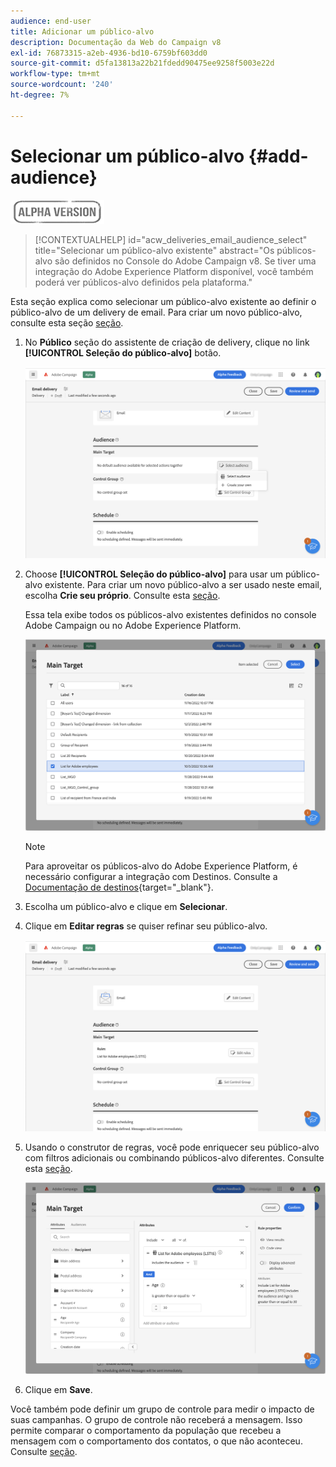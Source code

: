 ```yaml
---
audience: end-user
title: Adicionar um público-alvo
description: Documentação da Web do Campaign v8
exl-id: 76873315-a2eb-4936-bd10-6759bf603dd0
source-git-commit: d5fa13813a22b21fdedd90475ee9258f5003e22d
workflow-type: tm+mt
source-wordcount: '240'
ht-degree: 7%

---
```


# Selecionar um público-alvo {#add-audience}

![](../assets/do-not-localize/badge.png)

>[!CONTEXTUALHELP]
>id="acw_deliveries_email_audience_select"
>title="Selecionar um público-alvo existente"
>abstract="Os públicos-alvo são definidos no Console do Adobe Campaign v8. Se tiver uma integração do Adobe Experience Platform disponível, você também poderá ver públicos-alvo definidos pela plataforma."

Esta seção explica como selecionar um público-alvo existente ao definir o público-alvo de um delivery de email. Para criar um novo público-alvo, consulte esta seção [seção](segment-builder.md).

1. No **Público** seção do assistente de criação de delivery, clique no link **[!UICONTROL Seleção do público-alvo]** botão.

   ![](assets/create-audience.png)

1. Choose **[!UICONTROL Seleção do público-alvo]** para usar um público-alvo existente. Para criar um novo público-alvo a ser usado neste email, escolha **Crie seu próprio**. Consulte esta [seção](segment-builder.md).

   Essa tela exibe todos os públicos-alvo existentes definidos no console Adobe Campaign ou no Adobe Experience Platform.

   ![](assets/create-audience2.png)

   >[!NOTE]
   >
   >Para aproveitar os públicos-alvo do Adobe Experience Platform, é necessário configurar a integração com Destinos. Consulte a [Documentação de destinos](https://experienceleague.adobe.com/docs/experience-platform/destinations/home.html?lang=pt-BR){target="_blank"}.

1. Escolha um público-alvo e clique em **Selecionar**.

1. Clique em **Editar regras** se quiser refinar seu público-alvo.

   ![](assets/create-audience3.png)

1. Usando o construtor de regras, você pode enriquecer seu público-alvo com filtros adicionais ou combinando públicos-alvo diferentes. Consulte esta [seção](segment-builder.md).

   ![](assets/create-audience4.png)

1. Clique em **Save**.

Você também pode definir um grupo de controle para medir o impacto de suas campanhas. O grupo de controle não receberá a mensagem. Isso permite comparar o comportamento da população que recebeu a mensagem com o comportamento dos contatos, o que não aconteceu. Consulte [seção](control-group.md).